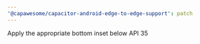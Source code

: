 ```yaml
---
'@capawesome/capacitor-android-edge-to-edge-support': patch
---
```


Apply the appropriate bottom inset below API 35

